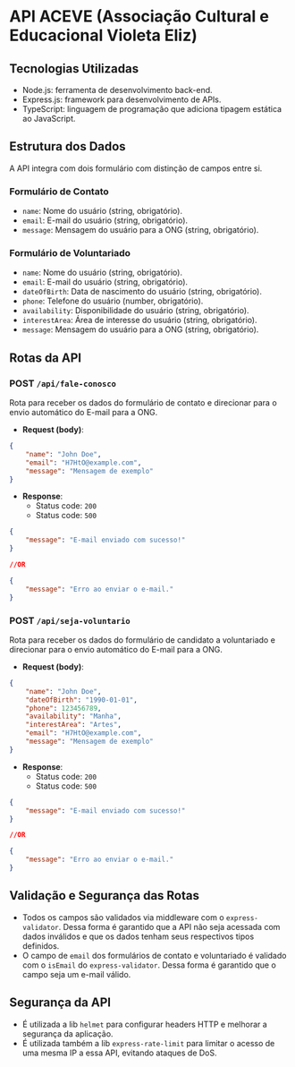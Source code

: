 # API ACEVE (Associação Cultural e Educacional Violeta Eliz)

## Tecnologias Utilizadas
- Node.js: ferramenta de desenvolvimento back-end.
- Express.js: framework para desenvolvimento de APIs.
- TypeScript: linguagem de programação que adiciona tipagem estática ao JavaScript.

## Estrutura dos Dados
A API integra com dois formulário com distinção de campos entre si.

### Formulário de Contato
- `name`: Nome do usuário (string, obrigatório).
- `email`: E-mail do usuário (string, obrigatório).
- `message`: Mensagem do usuário para a ONG (string, obrigatório).

### Formulário de Voluntariado
- `name`: Nome do usuário (string, obrigatório).
- `email`: E-mail do usuário (string, obrigatório).
- `dateOfBirth`: Data de nascimento do usuário (string, obrigatório).
- `phone`: Telefone do usuário (number, obrigatório).
- `availability`: Disponibilidade do usuário (string, obrigatório). 
- `interestArea`: Área de interesse do usuário (string, obrigatório).
- `message`: Mensagem do usuário para a ONG (string, obrigatório).

## Rotas da API

### POST `/api/fale-conosco`

Rota para receber os dados do formulário de contato e direcionar para o envio automático do E-mail para a ONG.

- **Request (body)**:

```json
{
    "name": "John Doe",
    "email": "H7HtO@example.com",
    "message": "Mensagem de exemplo"
} 
```

- **Response**: 
   - Status code: `200`
   - Status code: `500`
 
```json
{
    "message": "E-mail enviado com sucesso!"
} 

//OR

{
    "message": "Erro ao enviar o e-mail."
}
```
### POST `/api/seja-voluntario`

Rota para receber os dados do formulário de candidato a voluntariado e direcionar para o envio automático do E-mail para a ONG.

- **Request (body)**:

```json
{
    "name": "John Doe",
    "dateOfBirth": "1990-01-01",
    "phone": 123456789,
    "availability": "Manha",
    "interestArea": "Artes",
    "email": "H7HtO@example.com",
    "message": "Mensagem de exemplo"
} 
```

- **Response**: 
   - Status code: `200`
   - Status code: `500`
 
```json
{
    "message": "E-mail enviado com sucesso!"
} 

//OR

{
    "message": "Erro ao enviar o e-mail."
}
```

## Validação e Segurança das Rotas

- Todos os campos são validados via middleware com o `express-validator`. Dessa forma é garantido que a API não seja acessada com dados inválidos e que os dados tenham seus respectivos tipos definidos.
- O campo de `email` dos formulários de contato e voluntariado é validado com o `isEmail` do `express-validator`. Dessa forma é garantido que o campo seja um e-mail válido.

## Segurança da API

- É utilizada a lib `helmet` para configurar headers HTTP e melhorar a segurança da aplicação.
- É utilizada também a lib `express-rate-limit` para limitar o acesso de uma mesma IP a essa API, evitando ataques de DoS.